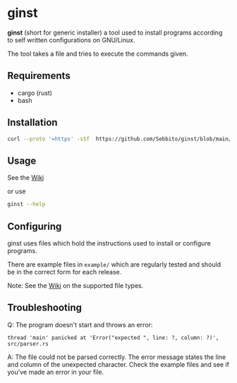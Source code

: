 # ginst

**ginst** (short for generic installer) a tool used to install programs according to self written configurations on GNU/Linux.

The tool takes a file and tries to execute the commands given.

## Requirements

-  cargo (rust)
-  bash

## Installation

```bash
curl --proto '=https' -sSf  https://github.com/Sebbito/ginst/blob/main/install.sh | sh
```

## Usage

See the [Wiki](https://github.com/Sebbito/ginst/wiki)

or use

```bash
ginst --help
```

## Configuring

ginst uses files which hold the instructions used to install or configure programs.

There are example files in `example/` which are regularly tested and should be in the correct form for each release.

Note: See the [Wiki](https://github.com/Sebbito/ginst/wiki/Supported-File-Types) on the supported file types.

## Troubleshooting

Q: The program doesn't start and throws an error:

`thread 'main' panicked at 'Error("expected `<char>`", line: ?, column: ?)', src/parser.rs`

A: The file could not be parsed correctly. The error message states the line and column of the unexpected character. Check the example files and see if you've made an error in your file.
